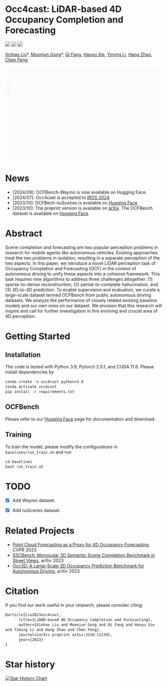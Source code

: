 # Occ4cast: LiDAR-based 4D Occupancy Completion and Forecasting

<a href='https://arxiv.org/abs/2310.11239'><img src='https://img.shields.io/badge/Paper-arXiv-red'></a> <a href='https://ai4ce.github.io/Occ4cast/'><img src='https://img.shields.io/badge/Project-website-green'></a> <a href='https://huggingface.co/datasets/ai4ce/OCFBench'><img src='https://img.shields.io/badge/%F0%9F%A4%97%20Hugging%20Face-Dataset-blue'></a>

[Xinhao Liu](https://gaaaavin.github.io/)\*,
[Moonjun Gong](https://moonjungong.github.io/)\*, 
[Qi Fang](https://scholar.google.com/citations?user=LIuiQlkAAAAJ),
[Haoyu Xie](.),
[Yiming Li](https://roboticsyimingli.github.io/),
[Hang Zhao](https://hangzhaomit.github.io/), 
[Chen Feng](https://engineering.nyu.edu/faculty/chen-feng)

![](./src/teaser.gif)

# News
* [2024/09]: OCFBench-Waymo is now available on Hugging Face.
* [2024/07]: Occ4cast is accepted to [IROS 2024](https://iros2024-abudhabi.org/).
* [2023/10]: OCFBech-nuScenes is available on [Hugging Face](https://huggingface.co/datasets/ai4ce/OCFBench/tree/main/OCFBench-nuScenes).
* [2023/10]: The preprint version is available on [arXiv](https://arxiv.org/abs/2310.11239). The OCFBench dataset is available on [Hugging Face](https://huggingface.co/datasets/ai4ce/OCFBench).

# Abstract
Scene completion and forecasting are two popular perception problems in research for mobile agents like autonomous vehicles. Existing approaches treat the two problems in isolation, resulting in a separate perception of the two aspects. In this paper, we introduce a novel LiDAR perception task of Occupancy Completion and Forecasting (OCF) in the context of autonomous driving to unify these aspects into a cohesive framework. This task requires new algorithms to address three challenges altogether: (1) sparse-to-dense reconstruction, (2) partial-to-complete hallucination, and (3) 3D-to-4D prediction. To enable supervision and evaluation, we curate a large-scale dataset termed OCFBench from public autonomous driving datasets. We analyze the performance of closely related existing baseline models and our own ones on our dataset. We envision that this research will inspire and call for further investigation in this evolving and crucial area of 4D perception.

# Getting Started
## Installation
The code is tested with Python 3.9, Pytorch 2.0.1, and CUDA 11.8. Please install dependencies by
```
conda create -n occ4cast python=3.9
conda activate occ4cast
pip install -r requirements.txt
```

## OCFBench
Please refer to our [Hugging Face](https://huggingface.co/datasets/ai4ce/Occ4D) page for documentation and download.

## Training
To train the model, please modify the configurations in `baselines/run_train.sh` and run
```
cd baselines
bash run_train.sh
```

# TODO
- [x] Add Waymo dataset.
- [x] Add nuScenes dataset.



# Related Projects
* [Point Cloud Forecasting as a Proxy for 4D Occupancy Forecasting](https://github.com/tarashakhurana/4d-occ-forecasting), CVPR 2023
* [SSCBench: Monocular 3D Semantic Scene Completion Benchmark in Street Views](https://github.com/ai4ce/SSCBench), arXiv 2023
* [Occ3D: A Large-Scale 3D Occupancy Prediction Benchmark for Autonomous Driving](https://github.com/Tsinghua-MARS-Lab/Occ3D), arXiv 2023

# Citation
If you find our work useful in your research, please consider citing:
```
@article{Liu2023occ4cast,
      title={LiDAR-based 4D Occupancy Completion and Forecasting}, 
      author={Xinhao Liu and Moonjun Gong and Qi Fang and Haoyu Xie and Yiming Li and Hang Zhao and Chen Feng},
      journal={arXiv preprint arXiv:2310.11239},
      year={2023}
}
```

# Star history

[![Star History Chart](https://api.star-history.com/svg?repos=ai4ce/occ4cast&type=Date)](https://star-history.com/#ai4ce/occ4cast&Date)
